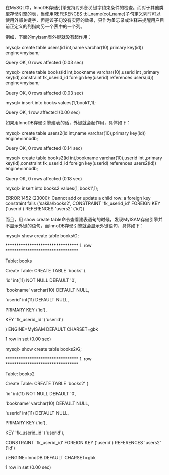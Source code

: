 

在MySQL中，InnoDB存储引擎支持对外部关键字约束条件的检查。而对于其他类型存储引擎的表，当使用REFERENCES tbl_name(col_name)子句定义列时可以使用外部关键字，但是该子句没有实际的效果，只作为备忘录或注释来提醒用户目前正定义的列指向另一个表中的一个列。

例如，下面的myisam表外键就没有起作用：

mysql> create table users(id int,name varchar(10),primary key(id)) engine=myisam;

Query OK, 0 rows affected (0.03 sec)

mysql> create table books(id int,bookname varchar(10),userid int ,primary key(id),constraint fk_userid_id foreign key(userid) references users(id)) engine=myisam;

Query OK, 0 rows affected (0.03 sec)

mysql> insert into books values(1,'book1',1);

Query OK, 1 row affected (0.00 sec)

如果用InnoDB存储引擎建表的话，外键就会起作用，具体如下：

mysql> create table users2(id int,name varchar(10),primary key(id)) engine=innodb;

Query OK, 0 rows affected (0.14 sec)

mysql> create table books2(id int,bookname varchar(10),userid int ,primary key(id),constraint fk_userid_id foreign key(userid) references users2(id)) engine=innodb;

Query OK, 0 rows affected (0.18 sec)

mysql> insert into books2 values(1,'book1',1);

ERROR 1452 (23000): Cannot add or update a child row: a foreign key constraint fails ('sakila/books2', CONSTRAINT 'fk_userid_id' FOREIGN KEY ('userid') REFERENCES 'users2' ('id'))

而且，用 show create table命令查看建表语句的时候，发现MyISAM存储引擎并不显示外键的语句，而InnoDB存储引擎就会显示外键语句，具体如下：

mysql> show create table books\G;

********************************* 1. row *********************************

Table: books

Create Table: CREATE TABLE 'books' (

'id' int(11) NOT NULL DEFAULT '0',

'bookname' varchar(10) DEFAULT NULL,

'userid' int(11) DEFAULT NULL,

PRIMARY KEY ('id'),

KEY 'fk_userid_id' ('userid')

) ENGINE=MyISAM DEFAULT CHARSET=gbk

1 row in set (0.00 sec)

mysql> show create table books2\G;

********************************* 1. row *********************************

Table: books2

Create Table: CREATE TABLE 'books2' (

'id' int(11) NOT NULL DEFAULT '0',

'bookname' varchar(10) DEFAULT NULL,

'userid' int(11) DEFAULT NULL,

PRIMARY KEY ('id'),

KEY 'fk_userid_id' ('userid'),

CONSTRAINT 'fk_userid_id' FOREIGN KEY ('userid') REFERENCES 'users2' ('id')

) ENGINE=InnoDB DEFAULT CHARSET=gbk

1 row in set (0.00 sec)



